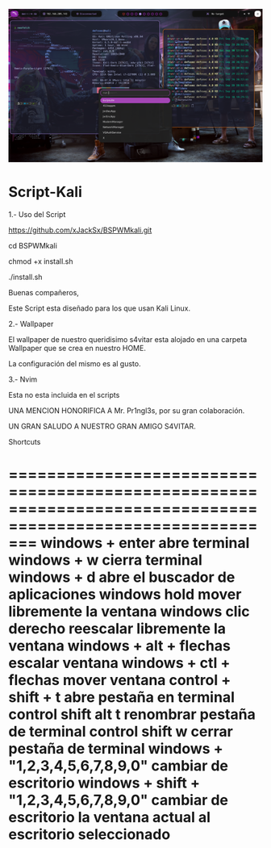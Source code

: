 ![Alt text](image.png)

# Script-Kali

1.- Uso del Script

https://github.com/xJackSx/BSPWMkali.git

cd BSPWMkali

chmod +x install.sh

./install.sh

Buenas compañeros,

Este Script esta diseñado para los que usan Kali Linux.

2.- Wallpaper

El wallpaper de nuestro queridisimo s4vitar esta alojado en una carpeta Wallpaper que se crea en nuestro HOME.

La configuración del mismo es al gusto.

3.- Nvim

Esta no esta incluida en el scripts

UNA MENCION HONORIFICA A Mr. Pr1ngl3s, por su gran colaboración.

UN GRAN SALUDO A NUESTRO GRAN AMIGO S4VITAR.

Shortcuts

===========================================================================================================
windows + enter abre terminal
windows + w cierra terminal
windows + d abre el buscador de aplicaciones
windows hold mover libremente la ventana
windows clic derecho reescalar libremente la ventana
windows + alt + flechas escalar ventana
windows + ctl + flechas mover ventana
control + shift + t abre pestaña en terminal
control shift alt t renombrar pestaña de terminal
control shift w cerrar pestaña de terminal
windows + "1,2,3,4,5,6,7,8,9,0" cambiar de escritorio
windows + shift + "1,2,3,4,5,6,7,8,9,0" cambiar de escritorio la ventana actual al escritorio seleccionado
============================================================================================================
